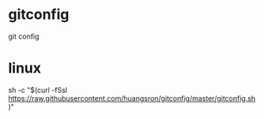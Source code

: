 # gitconfig
git config

# linux
sh -c "$(curl -fSsl https://raw.githubusercontent.com/huangsron/gitconfig/master/gitconfig.sh)"
